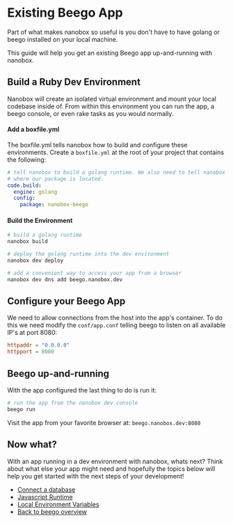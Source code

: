 # Existing Beego App
Part of what makes nanobox so useful is you don't have to have golang or beego installed on your local machine.

This guide will help you get an existing Beego app up-and-running with nanobox.

## Build a Ruby Dev Environment
Nanobox will create an isolated virtual environment and mount your local codebase inside of. From within this environment you can run the app, a beego console, or even rake tasks as you would normally.

#### Add a boxfile.yml
The boxfile.yml tells nanobox how to build and configure these environments. Create a `boxfile.yml` at the root of your project that contains the following:

```yaml
# tell nanobox to build a golang runtime. We also need to tell nanobox
# where our package is located.
code.build:
  engine: golang
  config:
    package: nanobox-beego
```

#### Build the Environment

```bash
# build a golang runtime
nanobox build

# deploy the golang runtime into the dev environment
nanobox dev deploy

# add a convenient way to access your app from a browser
nanobox dev dns add beego.nanobox.dev
```

## Configure your Beego App
We need to allow connections from the host into the app's container. To do this we need modify the `conf/app.conf` telling beego to listen on all available IP's at port 8080:

```conf
httpaddr = "0.0.0.0"
httpport = 8080
```

## Beego up-and-running
With the app configured the last thing to do is run it:

```bash
# run the app from the nanobox dev console
beego run
```

Visit the app from your favorite browser at: `beego.nanobox.dev:8080`

## Now what?
With an app running in a dev environment with nanobox, whats next? Think about what else your app might need and hopefully the topics below will help you get started with the next steps of your development!

* [Connect a database](connect-a-database.html)
* [Javascript Runtime](javascript-runtime.html)
* [Local Environment Variables](local-evars.html)
* [Back to beego overview](beego.html)
